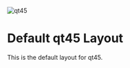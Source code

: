 ![qt45](https://i.imgur.com/ULTgfah.png)

# Default qt45 Layout

This is the default layout for qt45.
